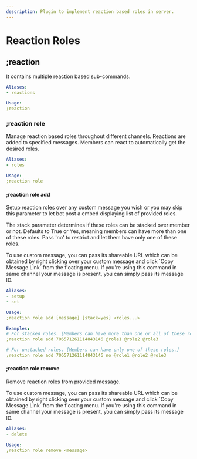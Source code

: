 ```yaml
---
description: Plugin to implement reaction based roles in server.
---
```


# Reaction Roles

## ;reaction

It contains multiple reaction based sub-commands.

```yaml
Aliases:
- reactions

Usage:
;reaction
```

### ;reaction role

Manage reaction based roles throughout different channels. Reactions are added to specified messages. Members can react to automatically get the desired roles.

```yaml
Aliases:
- roles

Usage:
;reaction role
```

#### ;reaction role add

Setup reaction roles over any custom message you wish or you may skip this parameter to let bot post a embed displaying list of provided roles.

The stack parameter determines if these roles can be stacked over member or not. Defaults to True or Yes, meaning members can have more than one of these roles. Pass 'no' to restrict and let them have only one of these roles.

To use custom message, you can pass its shareable URL which can be obtained by right clicking over your custom message and click \`Copy Message Link\` from the floating menu. If you're using this command in same channel your message is present, you can simply pass its message ID.

```yaml
Aliases:
- setup
- set

Usage:
;reaction role add [message] [stack=yes] <roles...>

Examples:
# For stacked roles. [Members can have more than one or all of these roles.]
;reaction role add 706571261114843146 @role1 @role2 @role3

# For unstacked roles. [Members can have only one of these roles.]
;reaction role add 706571261114843146 no @role1 @role2 @role3
```

#### ;reaction role remove

Remove reaction roles from provided message.

To use custom message, you can pass its shareable URL which can be obtained by right clicking over your custom message and click \`Copy Message Link\` from the floating menu. If you're using this command in same channel your message is present, you can simply pass its message ID.

```yaml
Aliases:
- delete

Usage:
;reaction role remove <message>
```

